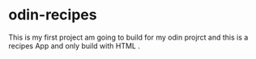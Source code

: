 # odin-recipes

This is my first project am going to build for my odin projrct and this is a recipes App and only build with HTML .
